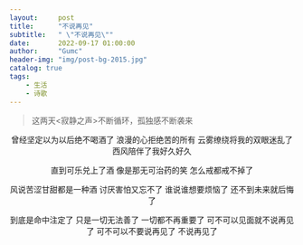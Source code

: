```yaml
---
layout:     post
title:      "不说再见"
subtitle:   " \"不说再见\""
date:       2022-09-17 01:00:00
author:     "Gumc"
header-img: "img/post-bg-2015.jpg"
catalog: true
tags:
    - 生活
    - 诗歌
---
```


> 这两天<寂静之声>不断循环，孤独感不断袭来


<center>
曾经坚定以为以后绝不喝酒了
浪漫的心拒绝苦的所有
云雾缭绕将我的双眼迷乱了
西风陪伴了我好久好久

直到可乐兑上了酒 
像是那无可治药的笑 
怎么戒都戒不掉了

风说苦涩甘甜都是一种酒
讨厌害怕又忘不了
谁说谁想要烦恼了
还不到未来就后悔了

到底是命中注定了
只是一切无法善了
一切都不再重要了
可不可以见面就不说再见了
可不可以不要说再见了
不说再见了
</center>
